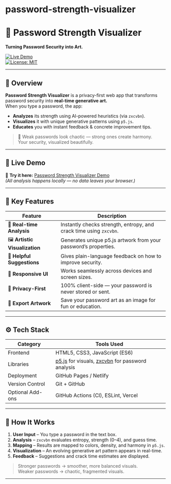 # password-strength-visualizer
# 🎨 Password Strength Visualizer  
**Turning Password Security into Art.**  

[![Live Demo](https://img.shields.io/badge/🔗%20Live%20Demo-Click%20Here-brightgreen)](https://password-strength-visualizer01.netlify.app/)  
[![License: MIT](https://img.shields.io/badge/License-MIT-blue.svg)](LICENSE)

---

## 🧠 Overview

**Password Strength Visualizer** is a privacy-first web app that transforms password security into **real-time generative art.**  
When you type a password, the app:
- **Analyzes** its strength using AI-powered heuristics (via `zxcvbn`).
- **Visualizes** it with unique generative patterns using `p5.js`.
- **Educates** you with instant feedback & concrete improvement tips.

> 🧩 Weak passwords look chaotic — strong ones create harmony.  
> Your security, visualized beautifully.

---

## 🚀 Live Demo
🔗 **Try it here:** [Password Strength Visualizer Demo](https://hemnath-07.github.io/password-strength-visualizer---use-case-description/)  
*(All analysis happens locally — no data leaves your browser.)*

---

## 🎯 Key Features

| Feature | Description |
|----------|--------------|
| 💬 **Real-time Analysis** | Instantly checks strength, entropy, and crack time using `zxcvbn`. |
| 🖼️ **Artistic Visualization** | Generates unique p5.js artwork from your password’s properties. |
| 🧩 **Helpful Suggestions** | Gives plain-language feedback on how to improve security. |
| 📱 **Responsive UI** | Works seamlessly across devices and screen sizes. |
| 🔐 **Privacy-First** | 100% client-side — your password is never stored or sent. |
| 🎨 **Export Artwork** | Save your password art as an image for fun or education. |

---

## ⚙️ Tech Stack

| Category | Tools Used |
|-----------|------------|
| Frontend | HTML5, CSS3, JavaScript (ES6) |
| Libraries | [p5.js](https://p5js.org/) for visuals, [zxcvbn](https://github.com/dropbox/zxcvbn) for password analysis |
| Deployment | GitHub Pages / Netlify |
| Version Control | Git + GitHub |
| Optional Add-ons | GitHub Actions (CI), ESLint, Vercel |

---

## 🧩 How It Works

1. **User Input** – You type a password in the text box.  
2. **Analysis** – `zxcvbn` evaluates entropy, strength (0–4), and guess time.  
3. **Mapping** – Results are mapped to colors, density, and harmony in `p5.js`.  
4. **Visualization** – An evolving generative art pattern appears in real-time.  
5. **Feedback** – Suggestions and crack time estimates are displayed.

> Stronger passwords → smoother, more balanced visuals.  
> Weaker passwords → chaotic, fragmented visuals.

---


